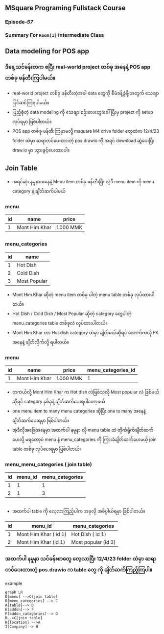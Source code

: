﻿## MSquare Programing Fullstack Course
### Episode-*57* 
### Summary For `Room(1)` intermediate Class
##
## Data modeling for POS app
### ဒီနေ့ သင်ခန်းစာက စပြီး real-world project တစ်ခု အနေနဲ့ POS app တစ်ခု ဖန်တီးကြပါမယ်။
- real-world project တစ်ခု ဖန်တီးတဲ့အခါ data တွေကို စီမံခန့်ခွဲဖို့ အတွက် သေချာပြင်ဆင်ကြရပါမယ်။
- ပြည့်စုံတဲ့ data modeling ကို သေချာ စဥ်းစားတွေးခေါ်ပြီးမှ project ကို setup လုပ်ရမှာ ဖြစ်ပါတယ်။
- POS app တစ်ခု ဖန်တီးကြမှာမလို့ msquare M4 drive folder တွေထဲက 12/4/23 folder ထဲမှာ ဆရာတင်ပေးထားတဲ့ pos.drawio ကို အရင် download ဆွဲပေးပြီး draw.io မှာ သွားဖွင့်ပေးထားပါ။

## Join Table
- အရင်ဆုံး နမူနာအနေနဲ့ Menu item တစ်ခု ဖန်တီးပြီး အဲ့ဒီ menu item ကို menu category နဲ့ ချိတ်ဆက်ပါမယ် 
### menu
|    id | name   |     price|
|-------|--------|--------|
|1|Mont Him Khar      |1000 MMK  |

##

### menu_categories
|     id | name       |                        
|----------------|---------------|
|1|Hot Dish     |
|2|Cold Dish     |
|3|Most Popular   |
- Mont Him Khar ဆိုတဲ့ menu item တစ်ခု ပါတဲ့ menu table တစ်ခု လုပ်ထားပါတယ်။
- Hot Dish / Cold Dish / Most Popular ဆိုတဲ့ category တွေပါတဲ့ menu_categories table တစ်ခုလဲ လုပ်ထားပါတယ်။
- Mont Him Khar ဟာ Hot dish category ထဲမှာ ချိတ်မယ်ဆိုရင် အောက်ကလို FK အနေနဲ့ ချိတ်လိုက်လို့ ရပါတယ်။
### menu
|    id | name   |     price|     menu_categories_id|
|-------|--------|--------|--------|
|1|Mont Him Khar      |1000 MMK  |1 |

- တကယ်လို့ Mont Him Khar  က Hot dish လဲဖြစ်သလို Most popular လဲ ဖြစ်မယ်ဆိုရင် category နှစ်ခုနဲ့ ချိတ်ဆက်ပေးရပါတော့မယ်
- one menu item to many menu categories ဆိုပြီး one to many အနေနဲ့ ချိတ်ဆက်ပေးရမှာ ဖြစ်ပါတယ်။
- အဲ့ဒီလိုအခြေအနေမှာ  အထက်ပါ နမူနာ လို menu table ထဲ တိုက်ရိုက်ချိတ်ဆက်ပေးလို့ မရတော့ပဲ menu နဲ့ menu_categories ကို ကြားခံချိတ်ဆက်ပေးမယ့် join table တစ်ခု လုပ်ပေးရမှာ ဖြစ်ပါတယ်။
### menu_menu_categories ( join table)
|    id | menu_id  |     menu_categories|
|-------|--------|--------|
|1|1    |1  |
|2|1    |3 |

##
- အထက်ပါ table ကို  လေ့လာကြည့်ပါက အခုလို အဓိပ္ပါယ်ရမှာ ဖြစ်ပါတယ်။

|    id | menu_id  |     menu_categories|
|-------|--------|--------|
|1|Mont Him Khar ( id 1) |Hot Dish ( id 1) |
|2|Mont Him Khar  (id 1) |Most popular (id 3)|

### အထက်ပါ နမူနာ သင်ခန်းစာတွေ လေ့လာပြီး 12/4/23 folder ထဲမှာ ဆရာတင်ပေးထားတဲ့ pos.drawio က table တွေ ကို ချိတ်ဆက်ကြည့်ကြပါ။

example
```mermaid
graph LR
D[menu] -->C(join table)
B[menu_categories] --> C
A[table]--> D
E[addon]--> F
F[addon_catagories]--> G
D-->G[join table]
H[location] -->A
I[Company]--> H
```
